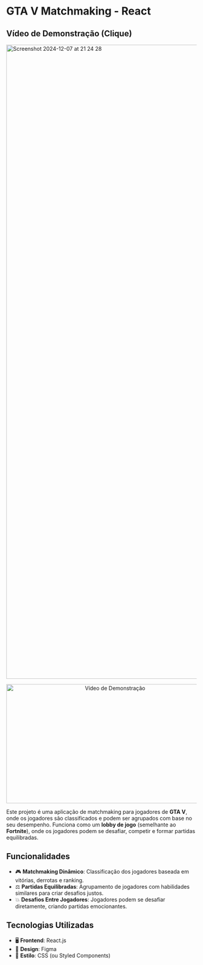 # GTA V Matchmaking - React

## Vídeo de Demonstração (Clique)

<img width="1677" alt="Screenshot 2024-12-07 at 21 24 28" src="https://github.com/user-attachments/assets/c5d3fcd5-23d5-4786-9acd-96b3fff6e17a">

<p align="center">
  <a href="https://youtu.be/ImfmCycZcY4">
    <img src="https://img.youtube.com/vi/ImfmCycZcY4/0.jpg" alt="Vídeo de Demonstração" width="560" height="315" />
  </a>
</p>

Este projeto é uma aplicação de matchmaking para jogadores de **GTA V**, onde os jogadores são classificados e podem ser agrupados com base no seu desempenho. Funciona como um **lobby de jogo** (semelhante ao **Fortnite**), onde os jogadores podem se desafiar, competir e formar partidas equilibradas.

## Funcionalidades

- 🎮 **Matchmaking Dinâmico**: Classificação dos jogadores baseada em vitórias, derrotas e ranking.
- ⚖️ **Partidas Equilibradas**: Agrupamento de jogadores com habilidades similares para criar desafios justos.
- 💥 **Desafios Entre Jogadores**: Jogadores podem se desafiar diretamente, criando partidas emocionantes.

## Tecnologias Utilizadas

- 🖥️ **Frontend**: React.js
- 🎨 **Design**: Figma
- 💅 **Estilo**: CSS (ou Styled Components)
